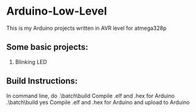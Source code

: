 # Arduino-Low-Level
This is my Arduino projects written in AVR level for atmega328p


## Some basic projects:
1. Blinking LED


## Build Instructions:
In command line, do 
    .\batch\build       Compile .elf and .hex for Arduino
    .\batch\build yes   Compile .elf and .hex for Arduino and upload to Arduino